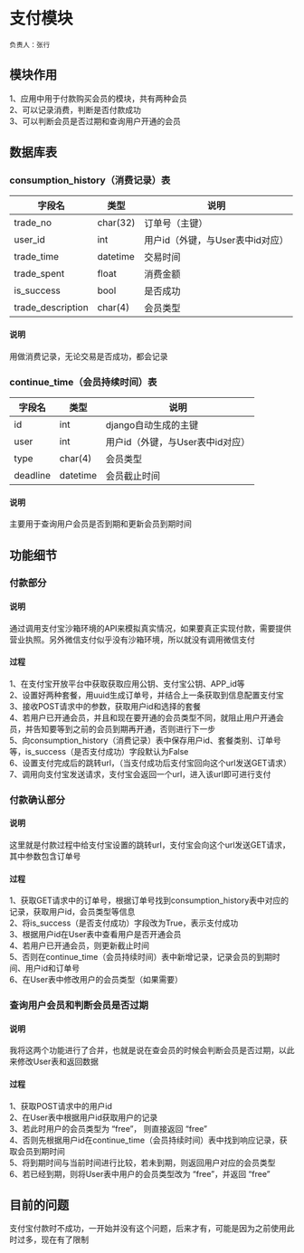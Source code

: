 # 支付模块
    负责人：张行
## 模块作用
1、应用中用于付款购买会员的模块，共有两种会员<br>
2、可以记录消费，判断是否付款成功<br>
3、可以判断会员是否过期和查询用户开通的会员
## 数据库表
### consumption_history（消费记录）表
| 字段名 | 类型       | 说明      |
| --- |----------|---------|
| trade_no | char(32) |  订单号（主键）      |
| user_id | int      | 用户id（外键，与User表中id对应）    |
| trade_time | datetime | 交易时间    |
| trade_spent | float    | 消费金额    |
| is_success | bool     | 是否成功    |
| trade_description | char(4)  | 会员类型  |
#### 说明
用做消费记录，无论交易是否成功，都会记录
### continue_time（会员持续时间）表
| 字段名 | 类型       | 说明      |
| --- |----------|---------|
| id | int      |  django自动生成的主键      |
| user | int      | 用户id（外键，与User表中id对应）    |
| type | char(4)  | 会员类型    |
| deadline | datetime | 会员截止时间    |
#### 说明
主要用于查询用户会员是否到期和更新会员到期时间
## 功能细节
### 付款部分
#### 说明
通过调用支付宝沙箱环境的API来模拟真实情况，如果要真正实现付款，需要提供营业执照。另外微信支付似乎没有沙箱环境，所以就没有调用微信支付
#### 过程
1、在支付宝开放平台中获取获取应用公钥、支付宝公钥、APP_id等
<br>
2、设置好两种套餐，用uuid生成订单号，并结合上一条获取到信息配置支付宝
<br>
3、接收POST请求中的参数，获取用户id和选择的套餐
<br>
4、若用户已开通会员，并且和现在要开通的会员类型不同，就阻止用户开通会员，并告知要等到之前的会员到期再开通，否则进行下一步
<br>
5、向consumption_history（消费记录）表中保存用户id、套餐类别、订单号等，is_success（是否支付成功）字段默认为False
<br>
6、设置支付完成后的跳转url，（当支付成功后支付宝回向这个url发送GET请求）
<br>
7、调用向支付宝发送请求，支付宝会返回一个url，进入该url即可进行支付
### 付款确认部分
#### 说明
这里就是付款过程中给支付宝设置的跳转url，支付宝会向这个url发送GET请求，其中参数包含订单号
#### 过程
1、获取GET请求中的订单号，根据订单号找到consumption_history表中对应的记录，获取用户id，会员类型等信息
<br>
2、将is_success（是否支付成功）字段改为True，表示支付成功
<br>
3、根据用户id在User表中查看用户是否开通会员
<br>
4、若用户已开通会员，则更新截止时间
<br>
5、否则在continue_time（会员持续时间）表中新增记录，记录会员的到期时间、用户id和订单号
<br>
6、在User表中修改用户的会员类型（如果需要）
### 查询用户会员和判断会员是否过期
#### 说明
我将这两个功能进行了合并，也就是说在查会员的时候会判断会员是否过期，以此来修改User表和返回数据
#### 过程
1、获取POST请求中的用户id
<br>
2、在User表中根据用户id获取用户的记录
<br>
3、若此时用户的会员类型为 “free”， 则直接返回 “free”
<br>
4、否则先根据用户id在continue_time（会员持续时间）表中找到响应记录，获取会员到期时间
<br>
5、将到期时间与当前时间进行比较，若未到期，则返回用户对应的会员类型
<br>
6、若已经到期，则将User表中用户的会员类型改为 “free”，并返回 “free”

## 目前的问题
支付宝付款时不成功，一开始并没有这个问题，后来才有，可能是因为之前使用此时过多，现在有了限制
